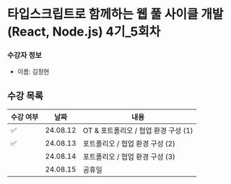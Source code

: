 # 타입스크립트로 함께하는 웹 풀 사이클 개발(React, Node.js) 4기_5회차

### 수강자 정보

- 이름: 김정현


## 수강 목록

| 수강 여부 | 날짜 | 내용 |
| ----- | ----- | ----- |
| ✅ | 24.08.12 | OT & 포트폴리오 / 협업 환경 구성 (1) |
| ✅ | 24.08.13 | 포트폴리오 / 협업 환경 구성 (2) |
|  | 24.08.14 | 포트폴리오 / 협업 환경 구성 (3) |
|  | 24.08.15 | 공휴일 |
